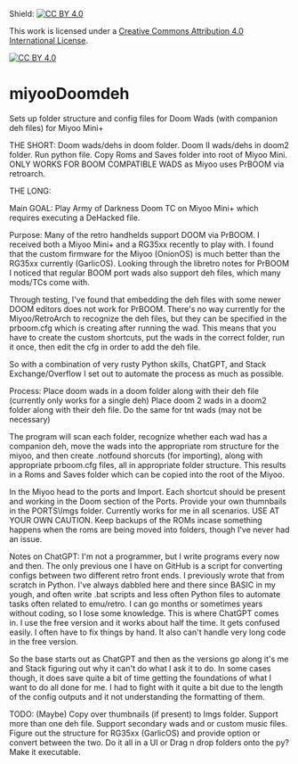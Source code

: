 Shield: [![CC BY 4.0][cc-by-shield]][cc-by]

This work is licensed under a
[Creative Commons Attribution 4.0 International License][cc-by].

[![CC BY 4.0][cc-by-image]][cc-by]

[cc-by]: http://creativecommons.org/licenses/by/4.0/
[cc-by-image]: https://i.creativecommons.org/l/by/4.0/88x31.png
[cc-by-shield]: https://img.shields.io/badge/License-CC%20BY%204.0-lightgrey.svg

# miyooDoomdeh
Sets up folder structure and config files for Doom Wads (with companion deh files) for Miyoo Mini+

THE SHORT:
Doom wads/dehs in doom folder. Doom II wads/dehs in doom2 folder. Run python file. Copy Roms and Saves folder into root of Miyoo Mini.
ONLY WORKS FOR BOOM COMPATIBLE WADS as Miyoo uses PrBOOM via retroarch.

THE LONG:

  Main GOAL: 
  Play Army of Darkness Doom TC on Miyoo Mini+ which requires executing a DeHacked file.

  Purpose:
  Many of the retro handhelds support DOOM via PrBOOM. I received both a Miyoo Mini+ and a RG35xx recently to play with.
  I found that the custom firmware for the Miyoo (OnionOS) is much better than the RG35xx currently (GarlicOS).
  Looking through the libretro notes for PrBOOM I noticed that regular BOOM port wads also support deh files, which many mods/TCs come with.
    
  Through testing, I've found that embedding the deh files with some newer DOOM editors does not work for PrBOOM.
  There's no way currently for the Miyoo/RetroArch to recognize the deh files, but they can be specified in the prboom.cfg which is creating after running the wad.
  This means that you have to create the custom shortcuts, put the wads in the correct folder, run it once, then edit the cfg in order to add the deh file.
    
  So with a combination of very rusty Python skills, ChatGPT, and Stack Exchange/Overflow I set out to automate the process as much as possible.

  Process:
  Place doom wads in a doom folder along with their deh file (currently only works for a single deh)
  Place doom 2 wads in a doom2 folder along with their deh file.
  Do the same for tnt wads (may not be necessary)
    
  The program will scan each folder, recognize whether each wad has a companion deh, move the wads into the appropriate rom structure for the miyoo, 
  and then create .notfound shorcuts (for importing), along with appropriate prboom.cfg files, all in appropriate folder structure.
  This results in a Roms and Saves folder which can be copied into the root of the Miyoo.
    
  In the Miyoo head to the ports and Import. Each shortcut should be present and working in the Doom section of the Ports. Provide your own thumnbails in the PORTS\Imgs folder.
   Currently works for me in all scenarios. USE AT YOUR OWN CAUTION. Keep backups of the ROMs incase something happens when the roms are being moved into folders, though I've never had an issue.

  Notes on ChatGPT:
  I'm not a programmer, but I write programs every now and then. The only previous one I have on GitHub is a script for converting configs between two different retro front ends. 
  I previously wrote that from scratch in Python. I've always dabbled here and there since BASIC in my yough, and often write .bat scripts and less often Python files to automate tasks often related to emu/retro.
  I can go months or sometimes years without coding, so I lose some knowledge. This is where ChatGPT comes in. I use the free version and it works about half the time. It gets confused easily.
  I often have to fix things by hand. It also can't handle very long code in the free version.
    
  So the base starts out as ChatGPT and then as the versions go along it's me and Stack figuring out why it can't do what I ask it to do. In some cases though, it does
  save quite a bit of time getting the foundations of what I want to do all done for me. I had to fight with it quite a bit due to the length of the config outputs and it not understanding the formatting of them.

TODO: (Maybe)
  Copy over thumbnails (if present) to Imgs folder.
  Support more than one deh file.
  Support secondary wads and or custom music files.
  Figure out the structure for RG35xx (GarlicOS) and provide option or convert between the two.
  Do it all in a UI or Drag n drop folders onto the py?
  Make it executable.
